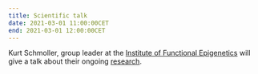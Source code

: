 ```yaml
---
title: Scientific talk
date: 2021-03-01 11:00:00CET
end: 2021-03-01 12:00:00CET
---
```

Kurt Schmoller, group leader at the [Institute of Functional Epigenetics](https://www.helmholtz-muenchen.de/ife/index.html) will give a talk about their ongoing [research](https://www.helmholtz-muenchen.de/ife/research/kurt-schmoller-cell-and-organelle-size-control/research/index.html).
